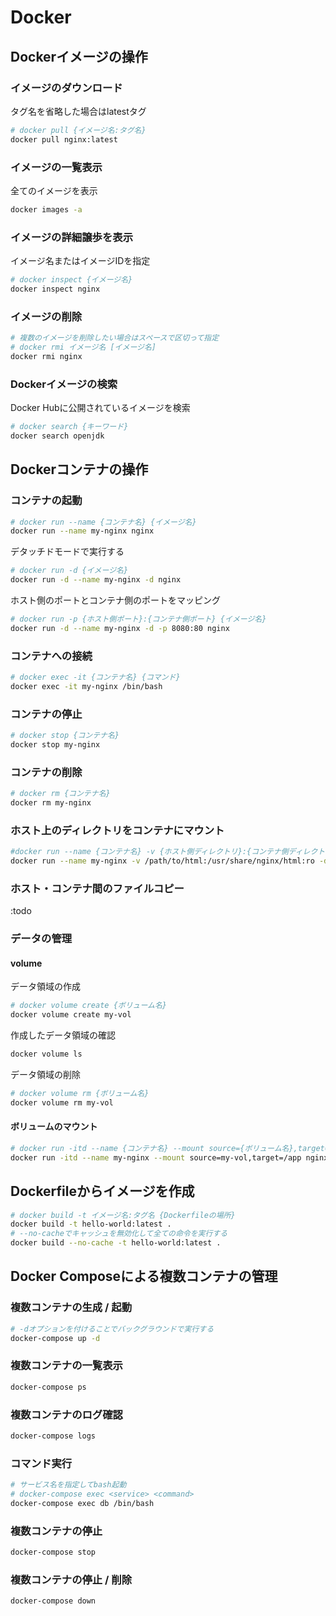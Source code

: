 # Docker

## Dockerイメージの操作

### イメージのダウンロード

タグ名を省略した場合はlatestタグ
```sh
# docker pull {イメージ名:タグ名}
docker pull nginx:latest
```

### イメージの一覧表示

全てのイメージを表示
```sh
docker images -a
```

### イメージの詳細譲歩を表示

イメージ名またはイメージIDを指定
```sh
# docker inspect {イメージ名}
docker inspect nginx
```

### イメージの削除

```sh
# 複数のイメージを削除したい場合はスペースで区切って指定
# docker rmi イメージ名 [イメージ名]
docker rmi nginx
```

### Dockerイメージの検索

Docker Hubに公開されているイメージを検索
```sh
# docker search {キーワード}
docker search openjdk
```

## Dockerコンテナの操作

### コンテナの起動

```sh
# docker run --name {コンテナ名} {イメージ名}
docker run --name my-nginx nginx
```

デタッチドモードで実行する
```sh
# docker run -d {イメージ名}
docker run -d --name my-nginx -d nginx
```

ホスト側のポートとコンテナ側のポートをマッピング
```sh
# docker run -p {ホスト側ポート}:{コンテナ側ポート} {イメージ名}
docker run -d --name my-nginx -d -p 8080:80 nginx
```

### コンテナへの接続

```sh
# docker exec -it {コンテナ名} {コマンド}
docker exec -it my-nginx /bin/bash
```

### コンテナの停止

```sh
# docker stop {コンテナ名}
docker stop my-nginx
```

### コンテナの削除

```sh
# docker rm {コンテナ名}
docker rm my-nginx
```

### ホスト上のディレクトリをコンテナにマウント

```sh
#docker run --name {コンテナ名} -v {ホスト側ディレクトリ}:{コンテナ側ディレクトリ}:{オプション}
docker run --name my-nginx -v /path/to/html:/usr/share/nginx/html:ro -d -p 8080:80 nginx
```

### ホスト・コンテナ間のファイルコピー

:todo

### データの管理

#### volume

データ領域の作成
```sh
# docker volume create {ボリューム名}
docker volume create my-vol
```

作成したデータ領域の確認
```sh
docker volume ls
```

データ領域の削除
```sh
# docker volume rm {ボリューム名}
docker volume rm my-vol
```

#### ボリュームのマウント

```sh
# docker run -itd --name {コンテナ名} --mount source={ボリューム名},target=/path/to {イメージ名}
docker run -itd --name my-nginx --mount source=my-vol,target=/app nginx
```

## Dockerfileからイメージを作成

```sh
# docker build -t イメージ名:タグ名 {Dockerfileの場所}
docker build -t hello-world:latest .
# --no-cacheでキャッシュを無効化して全ての命令を実行する
docker build --no-cache -t hello-world:latest .
```

## Docker Composeによる複数コンテナの管理

### 複数コンテナの生成 / 起動

```sh
# -dオプションを付けることでバックグラウンドで実行する
docker-compose up -d
```

### 複数コンテナの一覧表示

```sh
docker-compose ps
```

### 複数コンテナのログ確認

```sh
docker-compose logs
```

### コマンド実行

```sh
# サービス名を指定してbash起動
# docker-compose exec <service> <command>
docker-compose exec db /bin/bash
```

### 複数コンテナの停止

```sh
docker-compose stop
```

### 複数コンテナの停止 / 削除

```sh
docker-compose down
```
